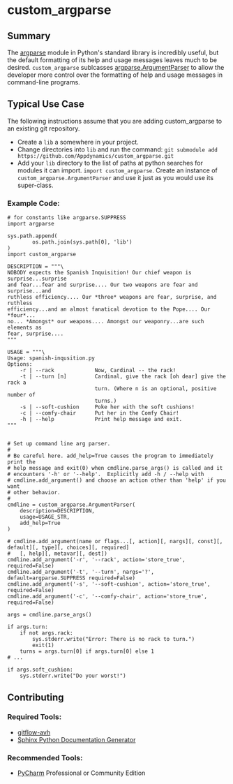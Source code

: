 # custom_argparse

## Summary

The [argparse](https://docs.python.org/2/library/argparse.html) module in Python's standard library is incredibly useful, but the default formatting of its help and usage messages leaves much to be desired.  `custom_argparse` sublcasses [argparse.ArgumentParser](https://docs.python.org/2/library/argparse.html#argparse.ArgumentParser) to allow the developer more control over the formatting of help and usage messages in command-line programs.

## Typical Use Case

The following instructions assume that you are adding custom_argparse to an existing git repository.

* Create a `lib` a somewhere in your project.
* Change directories into `lib` and run the command: `git submodule add https://github.com/Appdynamics/custom_argparse.git`
* Add your `lib` directory to the list of paths at python searches for modules it can import.  `import custom_argparse`.  Create an instance of `custom_argparse.ArgumentParser` and use it just as you would use its super-class.

### Example Code:

```
# for constants like argparse.SUPPRESS
import argparse

sys.path.append(
        os.path.join(sys.path[0], 'lib')
)
import custom_argparse

DESCRIPTION = """\
NOBODY expects the Spanish Inquisition! Our chief weapon is surprise...surprise
and fear...fear and surprise.... Our two weapons are fear and surprise...and
ruthless efficiency.... Our *three* weapons are fear, surprise, and ruthless
efficiency...and an almost fanatical devotion to the Pope.... Our *four*...
no... *Amongst* our weapons.... Amongst our weaponry...are such elements as
fear, surprise....
"""

USAGE = """\
Usage: spanish-inqusition.py
Options:
    -r | --rack             Now, Cardinal -- the rack!
    -t | --turn [n]         Cardinal, give the rack [oh dear] give the rack a
                            turn. (Where n is an optional, positive number of
                            turns.)
    -s | --soft-cushion     Poke her with the soft cushions!
    -c | --comfy-chair      Put her in the Comfy Chair!
    -h | --help             Print help message and exit.
"""


# Set up command line arg parser.
#
# Be careful here. add_help=True causes the program to immediately print the
# help message and exit(0) when cmdline.parse_args() is called and it
# encounters '-h' or '--help'.  Explicitly add -h / --help with
# cmdline.add_argument() and choose an action other than 'help' if you want
# other behavior.
#
cmdline = custom_argparse.ArgumentParser(
    description=DESCRIPTION,
    usage=USAGE_STR,
    add_help=True
)

# cmdline.add_argument(name or flags...[, action][, nargs][, const][, default][, type][, choices][, required]
#   [, help][, metavar][, dest])
cmdline.add_argument('-r', '--rack', action='store_true', required=False)
cmdline.add_argument('-t', '--turn', nargs='?', default=argparse.SUPPRESS required=False)
cmdline.add_argument('-s', '--soft-cushion', action='store_true', required=False)
cmdline.add_argument('-c', '--comfy-chair', action='store_true', required=False)

args = cmdline.parse_args()

if args.turn:
    if not args.rack:
        sys.stderr.write("Error: There is no rack to turn.")
        exit(1)
    turns = args.turn[0] if args.turn[0] else 1
# ...

if args.soft_cushion:
    sys.stderr.write("Do your worst!")
```


## Contributing

### Required Tools:

* [gitflow-avh](https://github.com/petervanderdoes/gitflow-avh)
* [Sphinx Python Documentation Generator](http://www.sphinx-doc.org/en/stable/install.html)

### Recommended Tools:

* [PyCharm](https://www.jetbrains.com/pycharm/) Professional or Community Edition